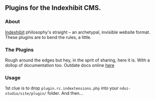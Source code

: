## Plugins for the Indexhibit CMS.

### About

[Indexhibit](http://indexhibit.org) philosophy's straight – an archetypal, invisible website format. These plugins are to bend the rules, a little.

### The Plugins

Rough around the edges but hey, in the sprit of sharing, here it is. With a dollop of documentation too. Outdate docs online [here](http://rc1.bitbucket.org/indextensions/) 

### Usage

1st clue is to drop `plugin.rc.indextensions.php` into your `ndxz-studio/site/plugin/` folder. And then...

